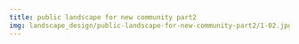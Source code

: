 ```yaml
---
title: public landscape for new community part2
img: landscape_design/public-landscape-for-new-community-part2/1-02.jpg
---
```


